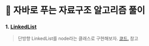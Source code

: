 # :pushpin: 자바로 푸는 자료구조 알고리즘 풀이
### 1. [LinkedList]() 
> 단방향 LinkedList를 node라는 클래스로 구현해보자.
>[코드.](src/setup/Main.java) 참고

</br>
